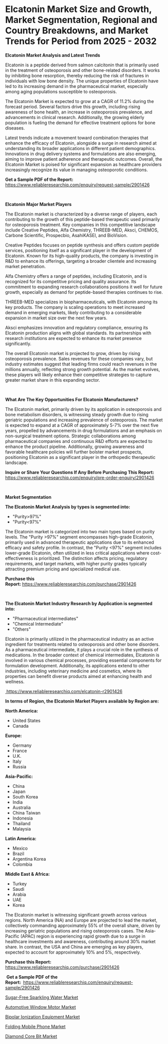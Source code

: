 <p><h1>Elcatonin Market Size and Growth, Market Segmentation, Regional and Country Breakdowns, and Market Trends for Period from 2025 -  2032</h1></p><p><strong>Elcatonin Market Analysis and Latest Trends</strong></p>
<p><p>Elcatonin is a peptide derived from salmon calcitonin that is primarily used in the treatment of osteoporosis and other bone-related disorders. It works by inhibiting bone resorption, thereby reducing the risk of fractures in individuals with low bone density. The unique properties of Elcatonin have led to its increasing demand in the pharmaceutical market, especially among aging populations susceptible to osteoporosis.</p><p>The Elcatonin Market is expected to grow at a CAGR of 11.2% during the forecast period. Several factors drive this growth, including rising awareness of bone health, an increase in osteoporosis prevalence, and advancements in clinical research. Additionally, the growing elderly population is fueling the demand for effective treatment options for bone diseases.</p><p>Latest trends indicate a movement toward combination therapies that enhance the efficacy of Elcatonin, alongside a surge in research aimed at understanding its broader applications in different patient demographics. Innovations in drug delivery systems and formulations are also emerging, aiming to improve patient adherence and therapeutic outcomes. Overall, the Elcatonin Market is poised for significant expansion as healthcare providers increasingly recognize its value in managing osteoporotic conditions.</p></p>
<p><strong>Get a Sample PDF of the Report:&nbsp;</strong> <a href="https://www.reliableresearchiq.com/enquiry/request-sample/2901426?utm_campaign=1129&utm_medium=2&utm_source=Github&utm_content=ia&utm_term=16032025&utm_id=elcatonin">https://www.reliableresearchiq.com/enquiry/request-sample/2901426</a></p>
<p>&nbsp;</p>
<p><strong>Elcatonin Major Market Players</strong></p>
<p><p>The Elcatonin market is characterized by a diverse range of players, each contributing to the growth of this peptide-based therapeutic used primarily for osteoporosis treatment. Key companies in this competitive landscape include Creative Peptides, Alfa Chemistry, THREEB-MED, Aksci, CHEMOS, Carbone Scientific, Prospecbio, AsahiKASEI, and BioVision.</p><p>Creative Peptides focuses on peptide synthesis and offers custom peptide services, positioning itself as a significant player in the development of Elcatonin. Known for its high-quality products, the company is investing in R&D to enhance its offerings, targeting a broader clientele and increasing market penetration.</p><p>Alfa Chemistry offers a range of peptides, including Elcatonin, and is recognized for its competitive pricing and quality assurance. Its commitment to expanding research collaborations positions it well for future growth, especially as demand for peptide-based therapies continues to rise.</p><p>THREEB-MED specializes in biopharmaceuticals, with Elcatonin among its key products. The company is scaling operations to meet increased demand in emerging markets, likely contributing to a considerable expansion in market size over the next few years.</p><p>Aksci emphasizes innovation and regulatory compliance, ensuring its Elcatonin production aligns with global standards. Its partnerships with research institutions are expected to enhance its market presence significantly.</p><p>The overall Elcatonin market is projected to grow, driven by rising osteoporosis prevalence. Sales revenues for these companies vary, but industry estimates suggest that leading firms could reach revenues in the millions annually, reflecting strong growth potential. As the market evolves, these players will likely enhance their competitive strategies to capture greater market share in this expanding sector.</p></p>
<p>&nbsp;</p>
<p><strong>What Are The Key Opportunities For Elcatonin Manufacturers?</strong></p>
<p><p>The Elcatonin market, primarily driven by its application in osteoporosis and bone metabolism disorders, is witnessing steady growth due to rising geriatric populations and increasing prevalence of osteoporosis. The market is expected to expand at a CAGR of approximately 5-7% over the next five years, propelled by advancements in drug formulations and an emphasis on non-surgical treatment options. Strategic collaborations among pharmaceutical companies and continuous R&D efforts are expected to enhance the product pipeline. Additionally, growing awareness and favorable healthcare policies will further bolster market prospects, positioning Elcatonin as a significant player in the orthopedic therapeutic landscape.</p></p>
<p><strong>Inquire or Share Your Questions If Any Before Purchasing This Report:</strong> <a href="https://www.reliableresearchiq.com/enquiry/pre-order-enquiry/2901426?utm_campaign=1129&utm_medium=2&utm_source=Github&utm_content=ia&utm_term=16032025&utm_id=elcatonin">https://www.reliableresearchiq.com/enquiry/pre-order-enquiry/2901426</a></p>
<p>&nbsp;</p>
<p><strong>Market Segmentation</strong></p>
<p><strong>The Elcatonin Market Analysis by types is segmented into:</strong></p>
<p><ul><li>"Purity>97%"</li><li>"Purity<97%"</li></ul></p>
<p><p>The Elcatonin market is categorized into two main types based on purity levels. The "Purity >97%" segment encompasses high-grade Elcatonin, primarily used in advanced therapeutic applications due to its enhanced efficacy and safety profile. In contrast, the "Purity <97%" segment includes lower-grade Elcatonin, often utilized in less critical applications where cost-effectiveness is prioritized. The distinction affects pricing, regulatory requirements, and target markets, with higher purity grades typically attracting premium pricing and specialized medical use.</p></p>
<p><strong>Purchase this Report:&nbsp;</strong><a href="https://www.reliableresearchiq.com/purchase/2901426?utm_campaign=1129&utm_medium=2&utm_source=Github&utm_content=ia&utm_term=16032025&utm_id=elcatonin">https://www.reliableresearchiq.com/purchase/2901426</a></p>
<p>&nbsp;</p>
<p><strong>The Elcatonin Market Industry Research by Application is segmented into:</strong></p>
<p><ul><li>"Pharmaceutical intermediates"</li><li>"Chemical Intermediate"</li><li>"Others"</li></ul></p>
<p><p>Elcatonin is primarily utilized in the pharmaceutical industry as an active ingredient for treatments related to osteoporosis and other bone disorders. As a pharmaceutical intermediate, it plays a crucial role in the synthesis of medications. In the broader context of chemical intermediates, Elcatonin is involved in various chemical processes, providing essential components for formulation development. Additionally, its applications extend to other industries, including veterinary medicine and cosmetics, where its properties can benefit diverse products aimed at enhancing health and wellness.</p></p>
<p><a href="https://www.reliableresearchiq.com/elcatonin-r2901426?utm_campaign=1129&utm_medium=2&utm_source=Github&utm_content=ia&utm_term=16032025&utm_id=elcatonin">&nbsp;https://www.reliableresearchiq.com/elcatonin-r2901426</a></p>
<p><strong>In terms of Region, the Elcatonin Market Players available by Region are:</strong></p>
<p>
    <p> <strong> North America: </strong>
        <ul>
            <li>United States</li>
            <li>Canada</li>
        </ul>
        </p> 
    <p> <strong> Europe: </strong>
        <ul>
            <li>Germany</li>
            <li>France</li>
            <li>U.K.</li>
            <li>Italy</li>
            <li>Russia</li>
        </ul>
        </p> 
    <p> <strong> Asia-Pacific: </strong>
        <ul>
            <li>China</li>
            <li>Japan</li>
            <li>South Korea</li>
            <li>India</li>
            <li>Australia</li>
            <li>China Taiwan</li>
            <li>Indonesia</li>
            <li>Thailand</li>
            <li>Malaysia</li>
        </ul>
        </p> 
    <p> <strong> Latin America: </strong>
        <ul>
            <li>Mexico</li>
            <li>Brazil</li>
            <li>Argentina Korea</li>
            <li>Colombia</li>
        </ul>
        </p> 
    <p> <strong> Middle East & Africa: </strong>
        <ul>
            <li>Turkey</li>
            <li>Saudi</li>
            <li>Arabia</li>
            <li>UAE</li>
            <li>Korea</li>
        </ul>
    </p>
    </p>
<p><p>The Elcatonin market is witnessing significant growth across various regions. North America (NA) and Europe are projected to lead the market, collectively commanding approximately 55% of the overall share, driven by increasing geriatric populations and rising osteoporosis cases. The Asia-Pacific (APAC) region is experiencing rapid growth due to a surge in healthcare investments and awareness, contributing around 30% market share. In contrast, the USA and China are emerging as key players, expected to account for approximately 10% and 5%, respectively.</p></p>
<p><strong>Purchase this Report: </strong><a href="https://www.reliableresearchiq.com/purchase/2901426?utm_campaign=1129&utm_medium=2&utm_source=Github&utm_content=ia&utm_term=16032025&utm_id=elcatonin">https://www.reliableresearchiq.com/purchase/2901426</a></p>
<p>&nbsp;<strong>Get a Sample PDF of the Report:&nbsp;&nbsp;</strong><a href="https://www.reliableresearchiq.com/enquiry/request-sample/2901426?utm_campaign=1129&utm_medium=2&utm_source=Github&utm_content=ia&utm_term=16032025&utm_id=elcatonin">https://www.reliableresearchiq.com/enquiry/request-sample/2901426</a></p>
<p><strong></strong></p>
<p><p><a href="https://github.com/snapetylerho/Market-Research-Report-List-1/blob/main/sugar-free-sparkling-water-market.md?utm_campaign=1129&utm_medium=2&utm_source=Github&utm_content=ia&utm_term=16032025&utm_id=elcatonin">Sugar-Free Sparkling Water Market</a></p><p><a href="https://github.com/trenkkwasek84/Market-Research-Report-List-1/blob/main/automotive-window-motor-market.md?utm_campaign=1129&utm_medium=2&utm_source=Github&utm_content=ia&utm_term=16032025&utm_id=elcatonin">Automotive Window Motor Market</a></p><p><a href="https://github.com/sulvantomppa/Market-Research-Report-List-1/blob/main/bipolar-ionization-equipment-market.md?utm_campaign=1129&utm_medium=2&utm_source=Github&utm_content=ia&utm_term=16032025&utm_id=elcatonin">Bipolar Ionization Equipment Market</a></p><p><a href="https://github.com/iwanesucices/Market-Research-Report-List-1/blob/main/folding-mobile-phone-market.md?utm_campaign=1129&utm_medium=2&utm_source=Github&utm_content=ia&utm_term=16032025&utm_id=elcatonin">Folding Mobile Phone Market</a></p><p><a href="https://github.com/stunzkocotpv/Market-Research-Report-List-1/blob/main/diamond-core-bit-market.md?utm_campaign=1129&utm_medium=2&utm_source=Github&utm_content=ia&utm_term=16032025&utm_id=elcatonin">Diamond Core Bit Market</a></p></p>
